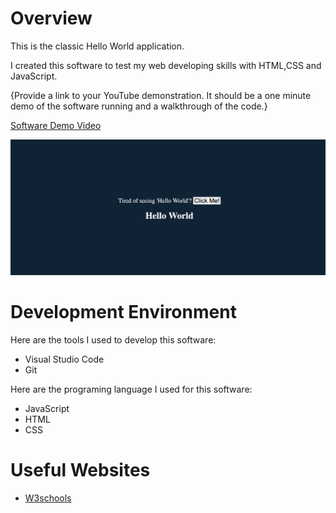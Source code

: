 # Overview

This is the classic Hello World application.

I created this software to test my web developing skills with HTML,CSS and JavaScript.

{Provide a link to your YouTube demonstration.  It should be a one minute demo of the software running and a walkthrough of the code.}

[Software Demo Video](https://youtu.be/WmPU1PWUuj4)

![Screenshot of the picture](picture.png)

# Development Environment

Here are the tools I used to develop this software:
* Visual Studio Code
* Git

Here are the programing language I used for this software:
* JavaScript
* HTML
* CSS

# Useful Websites
* [W3schools](https://www.w3schools.com/tags/att_script_src.asp)
